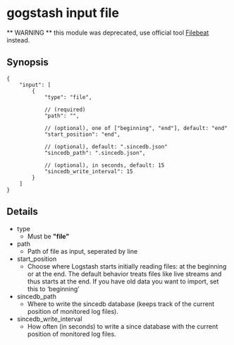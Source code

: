 gogstash input file
===================

** WARNING ** this module was deprecated, use official tool [Filebeat](https://www.elastic.co/products/beats/filebeat) instead.

## Synopsis

```
{
	"input": [
		{
			"type": "file",

			// (required)
			"path": "",

			// (optional), one of ["beginning", "end"], default: "end"
			"start_position": "end",

			// (optional), default: ".sincedb.json"
			"sincedb_path": ".sincedb.json",

			// (optional), in seconds, default: 15
			"sincedb_write_interval": 15
		}
	]
}
```

## Details

* type
	* Must be **"file"**
* path
	* Path of file as input, seperated by line
* start_position
	* Choose where Logstash starts initially reading files:
		at the beginning or at the end.
		The default behavior treats files like live streams and thus starts at the end.
		If you have old data you want to import, set this to ‘beginning’
* sincedb_path
	* Where to write the sincedb database (keeps track of the current position of monitored log files).
* sincedb_write_interval
	* How often (in seconds) to write a since database with the current position of monitored log files.

